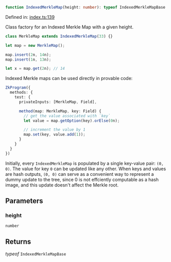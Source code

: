 ```ts
function IndexedMerkleMap(height: number): typeof IndexedMerkleMapBase
```

Defined in: [index.ts:139](https://github.com/o1-labs/o1js/blob/89b7d1522af805d6d4c45a96d7a9cbc29a457aec/src/index.ts#L139)

Class factory for an Indexed Merkle Map with a given height.

```ts
class MerkleMap extends IndexedMerkleMap(33) {}

let map = new MerkleMap();

map.insert(2n, 14n);
map.insert(1n, 13n);

let x = map.get(2n); // 14
```

Indexed Merkle maps can be used directly in provable code:

```ts
ZkProgram({
  methods: {
    test: {
      privateInputs: [MerkleMap, Field],

      method(map: MerkleMap, key: Field) {
        // get the value associated with `key`
        let value = map.getOption(key).orElse(0n);

        // increment the value by 1
        map.set(key, value.add(1));
      }
    }
  }
})
```

Initially, every `IndexedMerkleMap` is populated by a single key-value pair: `(0, 0)`. The value for key `0` can be updated like any other.
When keys and values are hash outputs, `(0, 0)` can serve as a convenient way to represent a dummy update to the tree, since 0 is not
effciently computable as a hash image, and this update doesn't affect the Merkle root.

## Parameters

### height

`number`

## Returns

*typeof* `IndexedMerkleMapBase`
